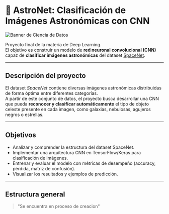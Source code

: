# 🌌 AstroNet: Clasificación de Imágenes Astronómicas con CNN
![Banner de Ciencia de Datos](https://user-images.githubusercontent.com/73097560/115834477-dbab4500-a447-11eb-908a-139a6edaec5c.gif)

Proyecto final de la materia de Deep Learning.  
El objetivo es construir un modelo de **red neuronal convolucional (CNN)** capaz de **clasificar imágenes astronómicas** del dataset [SpaceNet](https://www.kaggle.com/datasets/razaimam45/spacenet-an-optimally-distributed-astronomy-data).

---

## Descripción del proyecto

El dataset *SpaceNet* contiene diversas imágenes astronómicas distribuidas de forma óptima entre diferentes categorías.  
A partir de este conjunto de datos, el proyecto busca desarrollar una CNN que pueda **reconocer y clasificar automáticamente** el tipo de objeto celeste presente en cada imagen, como galaxias, nebulosas, agujeros negros o estrellas.

---

## Objetivos
- Analizar y comprender la estructura del dataset SpaceNet.  
- Implementar una arquitectura CNN en TensorFlow/Keras para clasificación de imágenes.  
- Entrenar y evaluar el modelo con métricas de desempeño (accuracy, pérdida, matriz de confusión).  
- Visualizar los resultados y ejemplos de predicción.

---



##  Estructura general
>"Se encuentra en proceso de creacion"
